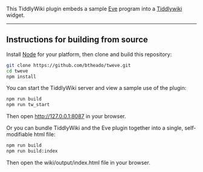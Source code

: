 This TiddlyWiki plugin embeds a sample [Eve](https://github.com/witheve/Eve) program into a [Tiddlywiki](http://tiddlywiki.com) widget.

---

## Instructions for building from source 

Install [Node](https://nodejs.org/en/download/) for your platform, then clone and build this repository:

```sh
git clone https://github.com/btheado/tweve.git
cd tweve
npm install
```

You can start the TiddlyWiki server and view a sample use of the plugin:

```sh
npm run build
npm run tw_start
```

Then open http://127.0.0.1:8087 in your browser.

Or you can bundle TiddlyWiki and the Eve plugin together into a single, self-modifiable html file:

```sh
npm run build
npm run build:index
```

Then open the wiki/output/index.html file in your browser.

